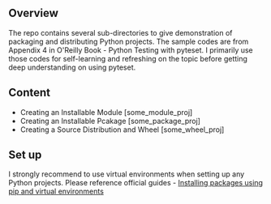 ## Overview
The repo contains several sub-directories to give demonstration of packaging and distributing Python projects. The sample codes are from Appendix 4 in O'Reilly Book - Python Testing with pyteset.
I primarily use those codes for self-learning and refreshing on the topic before getting deep understanding on using pyteset. 

## Content
- Creating an Installable Module [some_module_proj]
- Creating an Installable Pcakage [some_package_proj]
- Creating a Source Distribution and Wheel
[some_wheel_proj]

## Set up
I strongly recommend to use virtual environments when setting up any Python projects. Please reference official guides - [Installing packages using pip and virtual environments](https://packaging.python.org/guides/installing-using-pip-and-virtual-environments/)
